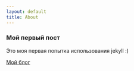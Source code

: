 ```yaml
---
layout: default
title: About
---
```


### Мой первый пост
Это моя первая попытка использования jekyll :)

[Мой блог](./blog.html)
